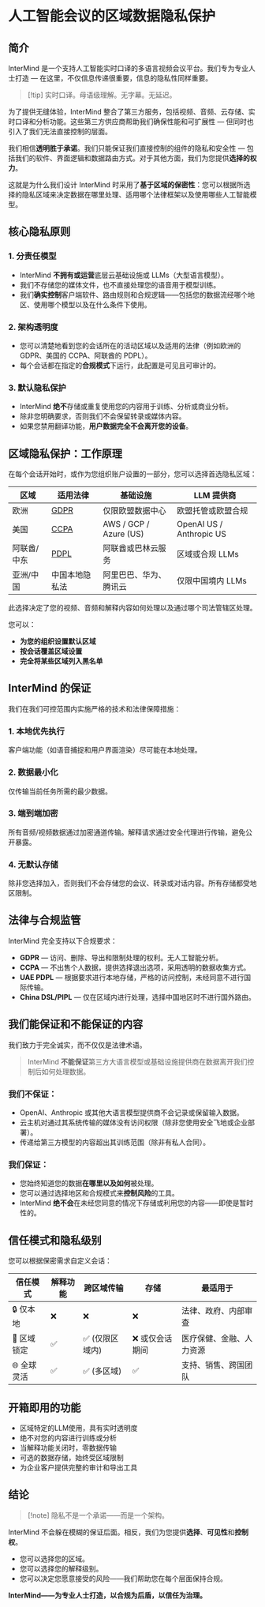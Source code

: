 # 人工智能会议的区域数据隐私保护

## 简介

InterMind 是一个支持人工智能实时口译的多语言视频会议平台。我们专为专业人士打造 — 在这里，不仅信息传递很重要，信息的隐私性同样重要。

> [!tip] 实时口译。母语级理解。无字幕。无延迟。

为了提供无缝体验，InterMind 整合了第三方服务，包括视频、音频、云存储、实时口译和分析功能。这些第三方供应商帮助我们确保性能和可扩展性 — 但同时也引入了我们无法直接控制的层面。

我们相信**透明胜于承诺**。我们只能保证我们直接控制的组件的隐私和安全性 — 包括我们的软件、界面逻辑和数据路由方式。对于其他方面，我们为您提供**选择的权力**。

这就是为什么我们设计 InterMind 时采用了**基于区域的保密性**：您可以根据所选择的隐私区域来决定数据在哪里处理、适用哪个法律框架以及使用哪些人工智能模型。

## 核心隐私原则

### 1. **分责任模型**

- InterMind **不拥有或运营**底层云基础设施或 LLMs（大型语言模型）。
- 我们不存储您的媒体文件，也不直接处理您的语音用于模型训练。
- 我们**确实控制**客户端软件、路由规则和合规逻辑——包括您的数据流经哪个地区、使用哪个模型以及在什么条件下使用。

### 2. **架构透明度**

- 您可以清楚地看到您的会话所在的活动区域以及适用的法律（例如欧洲的 GDPR、美国的 CCPA、阿联酋的 PDPL）。
- 每个会话都在指定的**合规模式**下运行，此配置是可见且可审计的。

### 3. **默认隐私保护**

- InterMind **绝不**存储或重复使用您的内容用于训练、分析或商业分析。
- 除非您明确要求，否则我们不会保留转录或媒体内容。
- 如果您禁用翻译功能，**用户数据完全不会离开您的设备**。

## 区域隐私保护：工作原理

在每个会话开始时，或作为您组织账户设置的一部分，您可以选择首选隐私区域：

| 区域        | 适用法律                                                                                      | 基础设施               | LLM 提供商               |
| ----------- | --------------------------------------------------------------------------------------------- | ---------------------- | ------------------------ |
| 欧洲        | [GDPR](https://gdpr.eu)                                                                       | 仅限欧盟数据中心       | 欧盟托管或欧盟合规       |
| 美国        | [CCPA](https://oag.ca.gov/privacy/ccpa)                                                       | AWS / GCP / Azure (US) | OpenAI US / Anthropic US |
| 阿联酋/中东 | [PDPL](https://www.signzy.com/data-privacy-laws-in-the-uae-2025-everything-you-need-to-know/) | 阿联酋或巴林云服务     | 区域或合规 LLMs          |
| 亚洲/中国   | 中国本地隐私法                                                                                | 阿里巴巴、华为、腾讯云 | 仅限中国境内 LLMs        |

此选择决定了您的视频、音频和解释内容如何处理以及通过哪个司法管辖区处理。

您可以：

- **为您的组织设置默认区域**
- **按会话覆盖区域设置**
- **完全将某些区域列入黑名单**

## InterMind 的保证

我们在我们可控范围内实施严格的技术和法律保障措施：

### 1. **本地优先执行**

客户端功能（如语音捕捉和用户界面渲染）尽可能在本地处理。

### 2. **数据最小化**

仅传输当前任务所需的最少数据。

### 3. **端到端加密**

所有音频/视频数据通过加密通道传输。解释请求通过安全代理进行传输，避免公开暴露。

### 4. **无默认存储**

除非您选择加入，否则我们不会存储您的会议、转录或对话内容。所有存储都受地区限制。

## 法律与合规监管

InterMind 完全支持以下合规要求：

- **GDPR** — 访问、删除、导出和限制处理的权利。无人工智能分析。
- **CCPA** — 不出售个人数据，提供选择退出选项，采用透明的数据收集方式。
- **UAE PDPL** — 根据要求进行本地存储，严格的访问控制，未经同意不进行国际传输。
- **China DSL/PIPL** — 仅在区域内进行处理，选择中国地区时不进行国外路由。

## 我们能保证和不能保证的内容

我们致力于完全诚实，而不仅仅是法律术语。

> InterMind **不能保证**第三方大语言模型或基础设施提供商在数据离开我们控制后如何处理数据。

### 我们不保证：

- OpenAI、Anthropic 或其他大语言模型提供商不会记录或保留输入数据。
- 云主机对通过其系统传输的媒体没有访问权限（除非您使用安全飞地或企业部署）。
- 传递给第三方模型的内容超出其训练范围（除非有私人合同）。

### 我们保证：

- 您始终知道您的数据**在哪里以及如何**被处理。
- 您可以通过选择地区和合规模式来**控制风险**的工具。
- InterMind **绝不会**在未经您同意的情况下存储或利用您的内容——即使是暂时性的。

## 信任模式和隐私级别

您可以根据保密需求自定义会话：

| 信任模式    | 解释功能 | 跨区域传输      | 存储            | 最适用于                 |
| ----------- | -------- | --------------- | --------------- | ------------------------ |
| 🔒 仅本地   | ❌       | ❌              | ❌              | 法律、政府、内部审查     |
| 🔐 区域锁定 | ✅       | ✅ (仅限区域内) | ❌ 或仅会话期间 | 医疗保健、金融、人力资源 |
| 🌐 全球灵活 | ✅       | ✅ (多区域)     | ✅              | 支持、销售、跨国团队     |

## 开箱即用的功能

- 区域特定的LLM使用，具有实时透明度
- 绝不对您的内容进行训练或分析
- 当解释功能关闭时，零数据传输
- 可选的数据存储，始终受区域限制
- 为企业客户提供完整的审计和导出工具

## 结论

> [!note] 隐私不是一个承诺——而是一个架构。

InterMind 不会躲在模糊的保证后面。相反，我们为您提供**选择**、**可见性**和**控制权**。

- 您可以选择您的区域。
- 您可以选择您的解释级别。
- 您可以决定您愿意接受的风险——我们帮助您在每个层面保持合规。

**InterMind——为专业人士打造，以合规为后盾，以信任为治理。**
